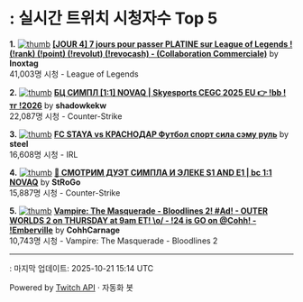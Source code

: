 # : 실시간 트위치 시청자수 Top 5

**1.** [![thumb](https://static-cdn.jtvnw.net/previews-ttv/live_user_inoxtag-320x180.jpg)](https://twitch.tv/Inoxtag)
**[[JOUR 4] 7 jours pour passer PLATINE sur League of Legends ! (!rank) (!point) (!revolut) (!revocash) - (Collaboration Commerciale)](https://twitch.tv/Inoxtag)** by **Inoxtag**<br>41,003명 시청  - League of Legends

**2.** [![thumb](https://static-cdn.jtvnw.net/previews-ttv/live_user_shadowkekw-320x180.jpg)](https://twitch.tv/shadowkekw)
**[БЦ СИМПЛ [1:1] NOVAQ | Skyesports CEGC 2025 EU 👉 !bb !тг !2026](https://twitch.tv/shadowkekw)** by **shadowkekw**<br>22,087명 시청  - Counter-Strike

**3.** [![thumb](https://static-cdn.jtvnw.net/previews-ttv/live_user_steel-320x180.jpg)](https://twitch.tv/steel)
**[FC STAYA vs КРАСНОДАР Футбол спорт сила сэму руль](https://twitch.tv/steel)** by **steel**<br>16,608명 시청  - IRL

**4.** [![thumb](https://static-cdn.jtvnw.net/previews-ttv/live_user_strogo-320x180.jpg)](https://twitch.tv/StRoGo)
**[🔴 СМОТРИМ ДУЭТ СИМПЛА И ЭЛЕКЕ S1 AND E1 | bc 1:1 NOVAQ](https://twitch.tv/StRoGo)** by **StRoGo**<br>15,887명 시청  - Counter-Strike

**5.** [![thumb](https://static-cdn.jtvnw.net/previews-ttv/live_user_cohhcarnage-320x180.jpg)](https://twitch.tv/CohhCarnage)
**[Vampire: The Masquerade - Bloodlines 2! #Ad! - OUTER WORLDS 2 on THURSDAY at 9am ET! \o/ - !24 is GO on @Cohh!  - !Emberville](https://twitch.tv/CohhCarnage)** by **CohhCarnage**<br>10,743명 시청  - Vampire: The Masquerade - Bloodlines 2


---
: 마지막 업데이트: 2025-10-21 15:14 UTC

Powered by [Twitch API](https://dev.twitch.tv/docs/api/reference) · 자동화 봇
